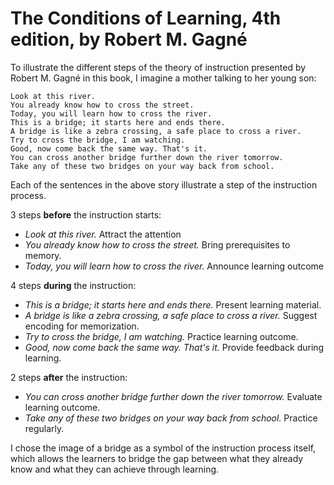 # The Conditions of Learning, 4th edition, by Robert M. Gagné

To illustrate the different steps of the theory of instruction
presented by Robert M. Gagné in this book, I imagine a mother
talking to her young son:

    Look at this river.
    You already know how to cross the street.
    Today, you will learn how to cross the river.
    This is a bridge; it starts here and ends there.
    A bridge is like a zebra crossing, a safe place to cross a river.
    Try to cross the bridge, I am watching.
    Good, now come back the same way. That's it.
    You can cross another bridge further down the river tomorrow.
    Take any of these two bridges on your way back from school.

Each of the sentences in the above story illustrate a step
of the instruction process.

3 steps **before** the instruction starts:

  * *Look at this river.* Attract the attention
  * *You already know how to cross the street.* Bring prerequisites to memory.
  * *Today, you will learn how to cross the river.* Announce learning outcome

4 steps **during** the instruction:

  * *This is a bridge; it starts here and ends there.* Present learning material.
  * *A bridge is like a zebra crossing, a safe place to cross a river.* Suggest encoding for memorization.
  * *Try to cross the bridge, I am watching.* Practice learning outcome.
  * *Good, now come back the same way. That's it.* Provide feedback during learning.

2 steps **after** the instruction:

  * *You can cross another bridge further down the river tomorrow.* Evaluate learning outcome.
  * *Take any of these two bridges on your way back from school.* Practice regularly.

I chose the image of a bridge as a symbol of the instruction process itself,
which allows the learners to bridge the gap between what they already know
and what they can achieve through learning.

